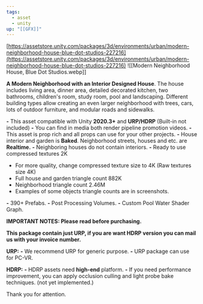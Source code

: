 ```yaml
---
tags:
  - asset
  - unity
up: "[[GFX]]"
---
```

[https://assetstore.unity.com/packages/3d/environments/urban/modern-neighborhood-house-blue-dot-studios-227216](https://assetstore.unity.com/packages/3d/environments/urban/modern-neighborhood-house-blue-dot-studios-227216)
![[Modern Neighborhood House, Blue Dot Studios.webp]]

**A Modern Neighborhood with an Interior Designed House**. The house includes living area, dinner area, detailed decorated kitchen, two bathrooms, children's room, study room, pool and landscaping. Different building types allow creating an even larger neighborhood with trees, cars, lots of outdoor furniture, and modular roads and sidewalks.

**-** This asset compatible with Unity **2020.3+** and **URP/HDRP** (Built-in not included)
**-** You can find in media both render pipeline promotion videos.
**-** This asset is prop rich and all props can use for your other projects.
**-** House interior and garden is **Baked**. Neighborhood streets, houses and etc. are **Realtime.**
**-** Neighboring houses do not contain interiors.
**-** Ready to use compressed textures 2K
- For more quality, change compressed texture size to 4K (Raw textures size 4K)
- Full house and garden triangle count 882K
- Neighborhood triangle count 2.46M
- Examples of some objects triangle counts are in screenshots.

**-** 390+ Prefabs.
**-** Post Processing Volumes.
**-** Custom Pool Water Shader Graph.

**IMPORTANT NOTES: Please read before purchasing.**

**This package contain just URP, if you are want HDRP version you can mail us with your invoice number.**

**URP:**
**-** We recommend URP for generic purpose.
**-** URP package can use for PC-VR.

**HDRP:**
**-** HDRP assets need **high-end** platform.
**-** If you need performance improvement, you can apply occlusion culling and light probe bake techniques. (not yet implemented.)

Thank you for attention.
